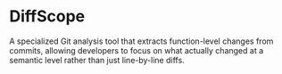 # DiffScope
A specialized Git analysis tool that extracts function-level changes from commits, allowing developers to focus on what actually changed at a semantic level rather than just line-by-line diffs.
